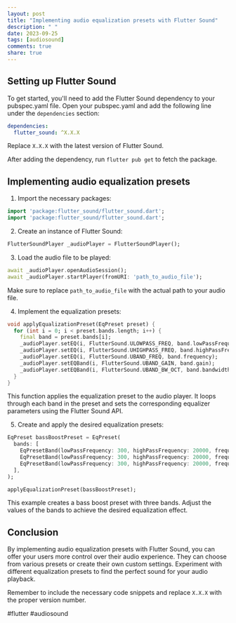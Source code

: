```yaml
---
layout: post
title: "Implementing audio equalization presets with Flutter Sound"
description: " "
date: 2023-09-25
tags: [audiosound]
comments: true
share: true
---
```


## Setting up Flutter Sound
To get started, you'll need to add the Flutter Sound dependency to your pubspec.yaml file. Open your pubspec.yaml and add the following line under the `dependencies` section:

```yaml
dependencies:
  flutter_sound: ^X.X.X
```

Replace `X.X.X` with the latest version of Flutter Sound.

After adding the dependency, run `flutter pub get` to fetch the package.

## Implementing audio equalization presets
1. Import the necessary packages:

```dart
import 'package:flutter_sound/flutter_sound.dart';
import 'package:flutter_sound/flutter_sound.dart';
```

2. Create an instance of Flutter Sound:

```dart
FlutterSoundPlayer _audioPlayer = FlutterSoundPlayer();
```

3. Load the audio file to be played:

```dart
await _audioPlayer.openAudioSession();
await _audioPlayer.startPlayer(fromURI: 'path_to_audio_file');
```

Make sure to replace `path_to_audio_file` with the actual path to your audio file.

4. Implement the equalization presets:

```dart
void applyEqualizationPreset(EqPreset preset) {
  for (int i = 0; i < preset.bands.length; i++) {
    final band = preset.bands[i];
    _audioPlayer.setEQ(i, FlutterSound.ULOWPASS_FREQ, band.lowPassFrequency);
    _audioPlayer.setEQ(i, FlutterSound.UHIGHPASS_FREQ, band.highPassFrequency);
    _audioPlayer.setEQ(i, FlutterSound.UBAND_FREQ, band.frequency);
    _audioPlayer.setEQBand(i, FlutterSound.UBAND_GAIN, band.gain);
    _audioPlayer.setEQBand(i, FlutterSound.UBAND_BW_OCT, band.bandwidth);
  }
}
```

This function applies the equalization preset to the audio player. It loops through each band in the preset and sets the corresponding equalizer parameters using the Flutter Sound API.

5. Create and apply the desired equalization presets:

```dart
EqPreset bassBoostPreset = EqPreset(
  bands: [
    EqPresetBand(lowPassFrequency: 300, highPassFrequency: 20000, frequency: 60, gain: 6, bandwidth: 1),
    EqPresetBand(lowPassFrequency: 300, highPassFrequency: 20000, frequency: 170, gain: 4, bandwidth: 1),
    EqPresetBand(lowPassFrequency: 300, highPassFrequency: 20000, frequency: 310, gain: 2, bandwidth: 1),
  ],
);

applyEqualizationPreset(bassBoostPreset);
```

This example creates a bass boost preset with three bands. Adjust the values of the bands to achieve the desired equalization effect.

## Conclusion
By implementing audio equalization presets with Flutter Sound, you can offer your users more control over their audio experience. They can choose from various presets or create their own custom settings. Experiment with different equalization presets to find the perfect sound for your audio playback.

Remember to include the necessary code snippets and replace `X.X.X` with the proper version number.

#flutter #audiosound